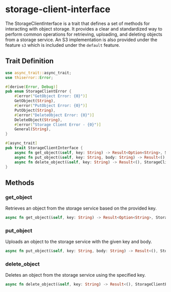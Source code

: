 # storage-client-interface

The StorageClientInterface is a trait that defines a set of methods for interacting with object storage. It provides a clear and standardized way to perform common operations for retrieving, uploading, and deleting objects from a storage service. An S3 implementation is also provided under the feature `s3` which is included under the `default` feature.

## Trait Definition

```rust
use async_trait::async_trait;
use thiserror::Error;

#[derive(Error, Debug)]
pub enum StorageClientError {
    #[error("GetObject Error: {0}")]
    GetObject(String),
    #[error("PutObject Error: {0}")]
    PutObject(String),
    #[error("DeleteObject Error: {0}")]
    DeleteObject(String),
    #[error("Storage Client Error - {0}")]
    General(String),
}

#[async_trait]
pub trait StorageClientInterface {
    async fn get_object(&self, key: String) -> Result<Option<String>, StorageClientError>;
    async fn put_object(&self, key: String, body: String) -> Result<(), StorageClientError>;
    async fn delete_object(&self, key: String) -> Result<(), StorageClientError>;
}
```

## Methods

### get_object

Retrieves an object from the storage service based on the provided key.

```rust
async fn get_object(&self, key: String) -> Result<Option<String>, StorageClientError>;
```

### put_object

Uploads an object to the storage service with the given key and body.

```rust
async fn put_object(&self, key: String, body: String) -> Result<(), StorageClientError>;
```

### delete_object

Deletes an object from the storage service using the specified key.

```rust
async fn delete_object(&self, key: String) -> Result<(), StorageClientError>;
```

